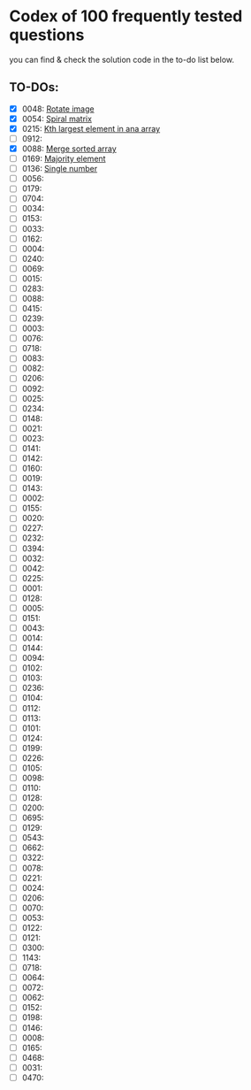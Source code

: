 # Codex of 100 frequently tested questions

you can find & check the solution code in the to-do list below.

## TO-DOs:

- [x] 0048: [Rotate image](0048-rotate-image)
- [x] 0054: [Spiral matrix](0054-spiral-matrix)
- [x] 0215: [Kth largest element in ana array](0215-kth-largest-element-in-an-array)
- [ ] 0912: []()
- [x] 0088: [Merge sorted array](0088-merge-sorted-array)
- [ ] 0169: [Majority element](0169-majority-element)
- [ ] 0136: [Single number](0136-single-number)
- [ ] 0056: []()
- [ ] 0179: []()
- [ ] 0704: []()
- [ ] 0034: []()
- [ ] 0153: []()
- [ ] 0033: []()
- [ ] 0162: []()
- [ ] 0004: []()
- [ ] 0240:
- [ ] 0069:
- [ ] 0015:
- [ ] 0283:
- [ ] 0088:
- [ ] 0415:
- [ ] 0239:
- [ ] 0003:
- [ ] 0076:
- [ ] 0718:
- [ ] 0083:
- [ ] 0082:
- [ ] 0206:
- [ ] 0092:
- [ ] 0025:
- [ ] 0234:
- [ ] 0148:
- [ ] 0021:
- [ ] 0023:
- [ ] 0141:
- [ ] 0142:
- [ ] 0160:
- [ ] 0019:
- [ ] 0143:
- [ ] 0002:
- [ ] 0155:
- [ ] 0020:
- [ ] 0227:
- [ ] 0232:
- [ ] 0394:
- [ ] 0032:
- [ ] 0042:
- [ ] 0225:
- [ ] 0001:
- [ ] 0128:
- [ ] 0005:
- [ ] 0151:
- [ ] 0043:
- [ ] 0014:
- [ ] 0144:
- [ ] 0094:
- [ ] 0102:
- [ ] 0103:
- [ ] 0236:
- [ ] 0104:
- [ ] 0112:
- [ ] 0113:
- [ ] 0101:
- [ ] 0124:
- [ ] 0199:
- [ ] 0226:
- [ ] 0105:
- [ ] 0098:
- [ ] 0110:
- [ ] 0128:
- [ ] 0200:
- [ ] 0695:
- [ ] 0129:
- [ ] 0543:
- [ ] 0662:
- [ ] 0322:
- [ ] 0078:
- [ ] 0221:
- [ ] 0024:
- [ ] 0206:
- [ ] 0070:
- [ ] 0053:
- [ ] 0122:
- [ ] 0121:
- [ ] 0300:
- [ ] 1143:
- [ ] 0718:
- [ ] 0064:
- [ ] 0072:
- [ ] 0062:
- [ ] 0152:
- [ ] 0198:
- [ ] 0146:
- [ ] 0008:
- [ ] 0165:
- [ ] 0468:
- [ ] 0031:
- [ ] 0470:
